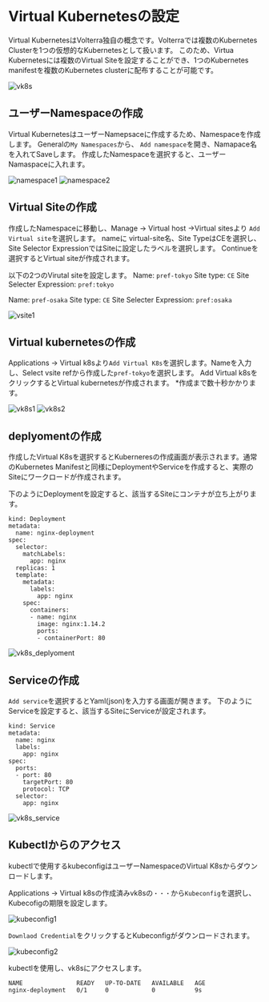 # Virtual Kubernetesの設定

Virtual KubernetesはVolterra独自の概念です。Volterraでは複数のKubernetes Clusterを1つの仮想的なKubernetesとして扱います。
このため、Virtua Kubernetesには複数のVirtual Siteを設定することができ、1つのKubernetes manifestを複数のKubernetes clusterに配布することが可能です。

![vk8s](./pics/vk8s.png)

## ユーザーNamespaceの作成

Virtual KubernetesはユーザーNamepsaceに作成するため、Namespaceを作成します。
Generalの`My Namespaces`から、 `Add namespace`を開き、Namapace名を入れてSaveします。
作成したNamespaceを選択すると、ユーザーNamaspaceに入れます。

![namespace1](./pics/namespace1.png)
![namespace2](./pics/namespace2.png)

## Virtual Siteの作成

作成したNamespaceに移動し、Manage -> Virtual host ->Virtual sitesより `Add Virtual site`を選択します。
nameに virtual-site名、Site TypeはCEを選択し、Site Selector ExpressionではSiteに設定したラベルを選択します。 Continueを選択するとVirtual siteが作成されます。

以下の2つのVirutal siteを設定します。
Name: `pref-tokyo`
Site type: `CE`
Site Selecter Expression: `pref:tokyo`

Name: `pref-osaka`
Site type: `CE`
Site Selecter Expression: `pref:osaka`

![vsite1](./pics/vsite1.png)

## Virtual kubernetesの作成

Applications -> Virtual k8sより`Add Virtual K8s`を選択します。Nameを入力し、Select vsite refから作成した`pref-tokyo`を選択します。 Add Virtual k8sをクリックするとVirtual kubernetesが作成されます。
*作成まで数十秒かかります。

![vk8s1](./pics/vk8s1.png)
![vk8s2](./pics/vk8s2.png)

## deplyomentの作成

作成したVirtual K8sを選択するとKuberneresの作成画面が表示されます。通常のKubernetes Manifestと同様にDeploymentやServiceを作成すると、実際のSiteにワークロードが作成されます。

下のようにDeploymentを設定すると、該当するSiteにコンテナが立ち上がります。

```apiVersion: apps/v1
kind: Deployment
metadata:
  name: nginx-deployment
spec:
  selector:
    matchLabels:
      app: nginx
  replicas: 1
  template:
    metadata:
      labels:
        app: nginx
    spec:
      containers:
      - name: nginx
        image: nginx:1.14.2
        ports:
        - containerPort: 80
```

![vk8s_deplyoment](./pics/vk8s_deployment.png)

## Serviceの作成

`Add service`を選択するとYaml(json)を入力する画面が開きます。
下のようにServiceを設定すると、該当するSiteにServiceが設定されます。

```apiVersion: v1
kind: Service
metadata:
  name: nginx
  labels:
    app: nginx
spec:
  ports:
  - port: 80
    targetPort: 80
    protocol: TCP
  selector:
    app: nginx
```

![vk8s_service](./pics/vk8s_service.png)

## Kubectlからのアクセス

kubectlで使用するkubeconfigはユーザーNamespaceのVirtual K8sからダウンロードします。

Applications -> Virtual k8sの作成済みvk8sの`・・・`から`Kubeconfig`を選択し、Kubecofigの期限を設定します。

![kubeconfig1](./pics/kubeconfig1.png)

`Downlaod Credential`をクリックするとKubeconfigがダウンロードされます。

![kubeconfig2](./pics/kubeconfig2.png)

kubectlを使用し、vk8sにアクセスします。

```kubectl --kubeconfig ~/Downloads/ves_trial_vk8s.yaml get deployment
NAME               READY   UP-TO-DATE   AVAILABLE   AGE
nginx-deployment   0/1     0            0           9s
```
